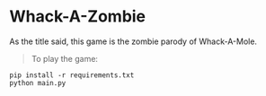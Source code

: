 # Whack-A-Zombie
As the title said, this game is the zombie parody of Whack-A-Mole.
> To play the game:
```
pip install -r requirements.txt
python main.py
```